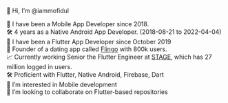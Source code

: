 👋 Hi, I’m @iammofidul 

  
🍎 I have been a Mobile App Developer since 2018.  
🛠️ 4 years as a Native Android App Developer.  (2018-08-21 to 2022-04-04)  
🍎 I have been a Flutter App Developer since October 2019  
🚀 Founder of a dating app called [Flingo](https://play.google.com/store/apps/details?id=com.contactmofidul.fling&hl=en-IN) with 800k users.     
📈 Currently working Senior the Flutter Engineer at [STAGE](https://www.stage.in/haryanvi), which has 27 million logged in users.   
🛠️ Proficient with Flutter, Native Android, Firebase, Dart  
👀 I’m interested in Mobile development    
💞️ I’m looking to collaborate on Flutter-based repositories 

<!---
iammofidul/iammofidul is a ✨ special ✨ repository because its `README.md` (this file) appears on your GitHub profile.
You can click the Preview link to take a look at your changes.
--->

